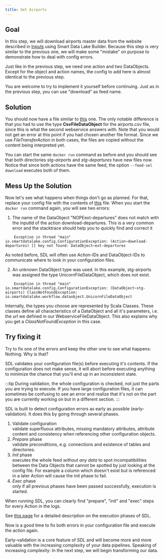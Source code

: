 ```yaml
---
title: Get Airports
---
```


## Goal

In this step, we will download airports master data from the website described in [Inputs](../get-input-data) using Smart Data Lake Builder.
Because this step is very similar to the previous one, we will make some "mistake" on purpose to demonstrate how to deal with config errors.

Just like in the previous step, we need one action and two DataObjects.
Except for the object and action names, the config to add here is almost identical to the previous step.

You are welcome to try to implement it yourself before continuing. 
Just as in the previous step, you can use "download" as feed name.

## Solution
You should now have a file similar to [this](../config-examples/application-part1-download.conf) one.
The only notable difference is that you had to use the type **CsvFileDataObject** for the airports.csv file,
since this is what the second webservice answers with. 
Note that you would not get an error at this point if you had chosen another file format. 
Since we use *FileTransferAction* in both cases, the files are copied without the content being interpreted yet.

You can start the same `docker run` command as before and you should see that both directories
*stg-airports* and *stg-departures* have new files now.
Notice that since both actions have the same feed, the option `--feed-sel download` executes both of them.

## Mess Up the Solution
Now let's see what happens when things don't go as planned. 
For that, replace your config file with the contents of [this](../config-examples/application-part1-download-errors.conf) file.
When you start the `docker run` command again, you will see two errors:

1. The name of the DataObject "NOPEext-departures" does not match with the inputId of the action download-departures.
This is a very common error and the stacktrace should help you to quickly find and correct it
```
    Exception in thread "main" io.smartdatalake.config.ConfigurationException: (Action~download-departures) [] key not found: DataObject~ext-departures
```
As noted before, SDL will often use Action-IDs and DataObject-IDs to communicate where to look in your configuration files.

2. An unknown DataObject type was used. In this example, stg-airports was assigned the type UnicornFileDataObject, which does not exist.
```
    Exception in thread "main" io.smartdatalake.config.ConfigurationException: (DataObject~stg-airports) ClassNotFoundException: io.smartdatalake.workflow.dataobject.UnicornFileDataObject
```
Internally, the types you choose are represented by Scala Classes.
These classes define all characteristics of a DataObject and all it's parameters, i.e. the url we defined in our WebserviceFileDataObject.
This also explains why you get a *ClassNotFoundException* in this case.

## Try fixing it

Try to fix one of the errors and keep the other one to see what happens: Nothing.
Why is that? 

SDL validates your configuration file(s) before executing it's contents.
If the configuration does not make sense, it will abort before executing anything to minimize the chance that you'll end up in an inconsistent state.

:::tip
During validation, the whole configuration is checked, not just the parts you are trying to execute.
If you have large configuration files, it can sometimes be confusing to see an error and realize that 
it's not on the part you are currently working on but in a different section.
:::

SDL is built to detect configuration errors as early as possible (early-validation). It does this by going through several phases. 
1. Validate configuration  
validate superfluous attributes, missing mandatory attributes, attribute content and consistency when referencing other configuration objects.
2. *Prepare* phase  
validate preconditions, e.g. connections and existence of tables and directories.
3. *Init* phase  
executes the whole feed *without any data* to spot incompatibilities between the Data Objects that cannot be spotted
   by just looking at the config file. For example a column which doesn't exist but is referenced in a later Action will cause the init phase to fail.
4. *Exec* phase  
only if all previous phases have been passed successfully, execution is started.

When running SDL, you can clearly find "prepare", "init" and "exec" steps for every Action in the logs.

See [this page](/docs/reference/executionPhases) for a detailed description on the execution phases of SDL.

Now is a good time to fix both errors in your configuration file and execute the action again.

Early-validation is a core feature of SDL and will become more and more valuable with the increasing complexity of your data pipelines.
Speaking of increasing complexity: In the next step, we will begin transforming our data.



